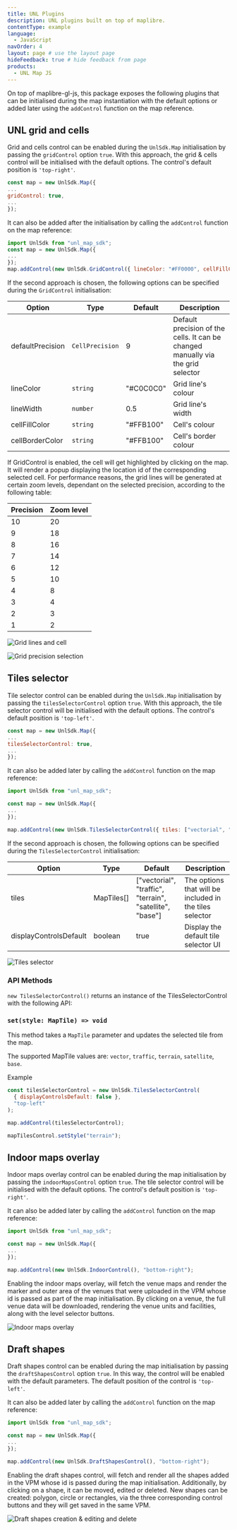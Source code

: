 ```yaml
---
title: UNL Plugins
description: UNL plugins built on top of maplibre.
contentType: example
language:
  - JavaScript
navOrder: 4
layout: page # use the layout page
hideFeedback: true # hide feedback from page
products:
  - UNL Map JS
---
```


On top of maplibre-gl-js, this package exposes the following plugins that can be initialised during the map instantiation with the default options or added later using the `addControl` function on the map reference.

## UNL grid and cells

Grid and cells control can be enabled during the `UnlSdk.Map` initialisation by passing the `gridControl` option `true`. With this approach, the grid & cells control will be initialised with the default options. The control's default position is `'top-right'`.

```js
const map = new UnlSdk.Map({
...
gridControl: true,
...
});
```

It can also be added after the initialisation by calling the `addControl` function on the map reference:

```js
import UnlSdk from "unl_map_sdk";
const map = new UnlSdk.Map({
...
});
map.addControl(new UnlSdk.GridControl({ lineColor: "#FF0000", cellFillColor: "#00FF00"}), "bottom-right");
```

If the second approach is chosen, the following options can be specified during the `GridControl` initialisation:

| Option           | Type            | Default   | Description                                                                      |
| ---------------- | --------------- | --------- | -------------------------------------------------------------------------------- |
| defaultPrecision | `CellPrecision` | 9         | Default precision of the cells. It can be changed manually via the grid selector |
| lineColor        | `string`        | "#C0C0C0" | Grid line's colour                                                               |
| lineWidth        | `number`        | 0.5       | Grid line's width                                                                |
| cellFillColor    | `string`        | "#FFB100" | Cell's colour                                                                    |
| cellBorderColor  | `string`        | "#FFB100" | Cell's border colour                                                             |

If GridControl is enabled, the cell will get highlighted by clicking on the map. It will render a popup displaying the location id of the corresponding selected cell. For performance reasons, the grid lines will be generated at certain zoom levels, dependant on the selected precision, according to the following table:

| Precision | Zoom level |
| --------- | ---------- |
| 10        | 20         |
| 9         | 18         |
| 8         | 16         |
| 7         | 14         |
| 6         | 12         |
| 5         | 10         |
| 4         | 8          |
| 3         | 4          |
| 2         | 3          |
| 1         | 2          |

![Grid lines and cell](https://github.com/u-n-l/unl-map-js-docs/blob/main/docs/gifs/grid_lines.gif?raw=true)

![Grid precision selection](https://github.com/u-n-l/unl-map-js-docs/blob/main/docs/gifs/grid_selector.gif?raw=true)

## Tiles selector

Tile selector control can be enabled during the `UnlSdk.Map` initialisation by passing the `tilesSelectorControl` option `true`. With this approach, the tile selector control will be initialised with the default options. The control's default position is `'top-left'`.

```js
const map = new UnlSdk.Map({
...
tilesSelectorControl: true,
...
});
```

It can also be added later by calling the `addControl` function on the map reference:

```js
import UnlSdk from "unl_map_sdk";

const map = new UnlSdk.Map({
...
});

map.addControl(new UnlSdk.TilesSelectorControl({ tiles: ["vectorial", "satellite"] }), "bottom-right");
```

If the second approach is chosen, the following options can be specified during the `TilesSelectorControl` initialisation:

| Option                 | Type       | Default                                                  | Description                                             |
| ---------------------- | ---------- | -------------------------------------------------------- | ------------------------------------------------------- |
| tiles                  | MapTiles[] | ["vectorial", "traffic", "terrain", "satellite", "base"] | The options that will be included in the tiles selector |
| displayControlsDefault | boolean    | true                                                     | Display the default tile selector UI                    |

![Tiles selector](https://github.com/u-n-l/unl-map-js-docs/blob/main/docs/gifs/tile_selector.gif?raw=true)

### API Methods

`new TilesSelectorControl()` returns an instance of the TilesSelectorControl with the following API:

### `set(style: MapTile) => void`

This method takes a `MapTile` parameter and updates the selected tile from the map.

The supported MapTile values are: `vector`, `traffic`, `terrain`, `satellite`, `base`.

Example

```js
const tilesSelectorControl = new UnlSdk.TilesSelectorControl(
  { displayControlsDefault: false },
  "top-left"
);

map.addControl(tilesSelectorControl);

mapTilesControl.setStyle("terrain");
```

## Indoor maps overlay

Indoor maps overlay control can be enabled during the map initialisation by passing the `indoorMapsControl` option `true`. The tile selector control will be initialised with the default options. The control's default position is `'top-right'`.

It can also be added later by calling the `addControl` function on the map reference:

```js
import UnlSdk from "unl_map_sdk";

const map = new UnlSdk.Map({
...
});

map.addControl(new UnlSdk.IndoorControl(), "bottom-right");
```

Enabling the indoor maps overlay, will fetch the venue maps and render the marker and outer area of the venues that were uploaded in the VPM whose id is passed as part of the map initialisation. By clicking on a venue, the full venue data will be downloaded, rendering the venue units and facilities, along with the level selector buttons.

![Indoor maps overlay](https://github.com/u-n-l/unl-map-js-docs/blob/main/docs/gifs/indoor_overlays.gif?raw=true)

## Draft shapes

Draft shapes control can be enabled during the map initialisation by passing the `draftShapesControl` option `true`. In this way, the control will be enabled with the default parameters. The default position of the control is `'top-left'`.

It can also be added later by calling the `addControl` function on the map reference:

```js
import UnlSdk from "unl_map_sdk";

const map = new UnlSdk.Map({
...
});

map.addControl(new UnlSdk.DraftShapesControl(), "bottom-right");
```

Enabling the draft shapes control, will fetch and render all the shapes added in the VPM whose id is passed during the map initialisation. Additionally, by clicking on a shape, it can be moved, edited or deleted. New shapes can be created: polygon, circle or rectangles, via the three corresponding control buttons and they will get saved in the same VPM.

![Draft shapes creation & editing and delete](https://github.com/u-n-l/unl-map-js-docs/blob/main/docs/gifs/draft_shapes.gif?raw=true)

<br />
<br />
<br />
